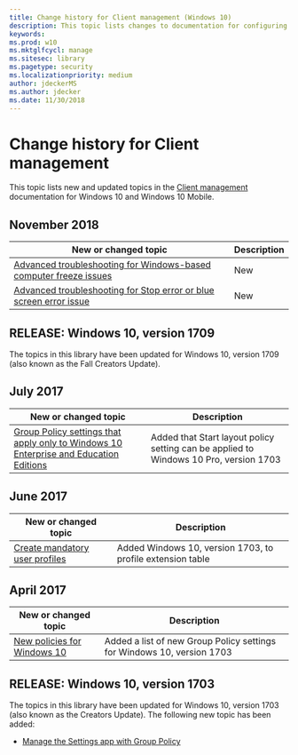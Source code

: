 ```yaml
---
title: Change history for Client management (Windows 10)
description: This topic lists changes to documentation for configuring Windows 10.
keywords: 
ms.prod: w10
ms.mktglfcycl: manage
ms.sitesec: library
ms.pagetype: security
ms.localizationpriority: medium
author: jdeckerMS
ms.author: jdecker
ms.date: 11/30/2018
---
```


# Change history for Client management

This topic lists new and updated topics in the [Client management](index.md) documentation for Windows 10 and Windows 10 Mobile.

## November 2018

New or changed topic | Description
--- | ---
 [Advanced troubleshooting for Windows-based computer freeze issues](troubleshoot-windows-freeze.md) | New
 [Advanced troubleshooting for Stop error or blue screen error issue](troubleshoot-stop-errors.md) | New

## RELEASE: Windows 10, version 1709

The topics in this library have been updated for Windows 10, version 1709 (also known as the Fall Creators Update).


## July 2017 

| New or changed topic | Description |
| --- | --- |
| [Group Policy settings that apply only to Windows 10 Enterprise and Education Editions](group-policies-for-enterprise-and-education-editions.md) | Added that Start layout policy setting can be applied to Windows 10 Pro, version 1703 |

## June 2017

| New or changed topic | Description |
| --- | --- |
| [Create mandatory user profiles](mandatory-user-profile.md) | Added Windows 10, version 1703, to profile extension table |

## April 2017
| New or changed topic | Description |
|----------------------|-------------|
| [New policies for Windows 10](new-policies-for-windows-10.md) | Added a list of new Group Policy settings for Windows 10, version 1703 |

## RELEASE: Windows 10, version 1703

The topics in this library have been updated for Windows 10, version 1703 (also known as the Creators Update). The following new topic has been added:

- [Manage the Settings app with Group Policy](manage-settings-app-with-group-policy.md)
